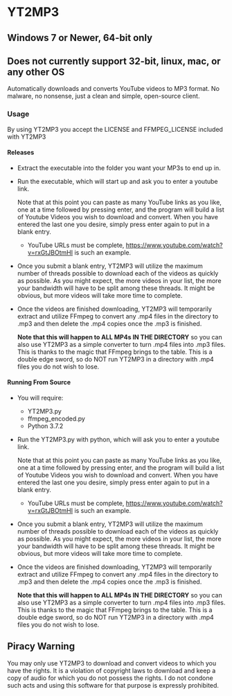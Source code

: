 # YT2MP3
## Windows 7 or Newer, 64-bit only
## Does not currently support 32-bit, linux, mac, or any other OS
Automatically downloads and converts YouTube videos to MP3 format.
No malware, no nonsense, just a clean and simple, open-source client.

### Usage

By using YT2MP3 you accept the LICENSE and FFMPEG_LICENSE included with YT2MP3

#### Releases

- Extract the executable into the folder you want your MP3s to end up in.
- Run the executable, which will start up and ask you to enter a youtube link.

   Note that at this point you can paste as many YouTube links as you like,
   one at a time followed by pressing enter, and the program will build a list
   of Youtube Videos you wish to download and convert. When you have entered
   the last one you desire, simply press enter again to put in a blank entry.

   - YouTube URLs must be complete, https://www.youtube.com/watch?v=rxGtJBOtmHI
   is such an example.

- Once you submit a blank entry, YT2MP3 will utilize the maximum number of
threads possible to download each of the videos as quickly as possible. As you
might expect, the more videos in your list, the more your bandwidth will have to
be split among these threads. It might be obvious, but more videos will take more
time to complete.

- Once the videos are finished downloading, YT2MP3 will temporarily extract and
utilize FFmpeg to convert any .mp4 files in the directory to .mp3 and then delete
the .mp4 copies once the .mp3 is finished.

   **Note that this will happen to ALL MP4s IN THE DIRECTORY** so you can also use
   YT2MP3 as a simple converter to turn .mp4 files into .mp3 files. This is thanks
   to the magic that FFmpeg brings to the table. This is a double edge sword, so
   do NOT run YT2MP3 in a directory with .mp4 files you do not wish to lose.

#### Running From Source

- You will require:
   - YT2MP3.py
   - ffmpeg_encoded.py
   - Python 3.7.2

- Run the YT2MP3.py with python, which will ask you to enter a youtube link.

   Note that at this point you can paste as many YouTube links as you like,
   one at a time followed by pressing enter, and the program will build a list
   of Youtube Videos you wish to download and convert. When you have entered
   the last one you desire, simply press enter again to put in a blank entry.

   - YouTube URLs must be complete, https://www.youtube.com/watch?v=rxGtJBOtmHI
   is such an example.

- Once you submit a blank entry, YT2MP3 will utilize the maximum number of
threads possible to download each of the videos as quickly as possible. As you
might expect, the more videos in your list, the more your bandwidth will have to
be split among these threads. It might be obvious, but more videos will take more
time to complete.

- Once the videos are finished downloading, YT2MP3 will temporarily extract and
utilize FFmpeg to convert any .mp4 files in the directory to .mp3 and then delete
the .mp4 copies once the .mp3 is finished.

   **Note that this will happen to ALL MP4s IN THE DIRECTORY** so you can also use
   YT2MP3 as a simple converter to turn .mp4 files into .mp3 files. This is thanks
   to the magic that FFmpeg brings to the table. This is a double edge sword, so
   do NOT run YT2MP3 in a directory with .mp4 files you do not wish to lose.

## Piracy Warning

You may only use YT2MP3 to download and convert videos to which you have the rights.
It is a violation of copyright laws to download and keep a copy of audio for which
you do not possess the rights. I do not condone such acts and using this software
for that purpose is expressly prohibited.